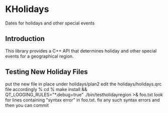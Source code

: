 # KHolidays #

Dates for holidays and other special events

## Introduction

This library provides a C++ API that determines holiday and other
special events for a geographical region.

## Testing New Holiday Files

put the new file in place under holidays/plan2
edit the holidays/holidays.qrc file accordingly
% cd <builddir>
% make install && QT_LOGGING_RULES="*.debug=true" ./bin/testholidayregion  >& foo.txt
look for lines containing "syntax error" in foo.txt.
fix any such syntax errors and then you can commit


